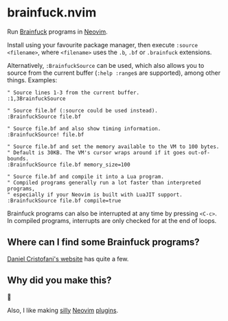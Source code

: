 # brainfuck.nvim

Run [Brainfuck](https://en.wikipedia.org/wiki/Brainfuck) programs in
[Neovim](https://neovim.io/).

Install using your favourite package manager, then execute `:source <filename>`,
where `<filename>` uses the `.b`, `.bf` or `.brainfuck` extensions.

Alternatively, `:BrainfuckSource` can be used, which also allows you to source
from the current buffer (`:help :range`s are supported), among other things.
Examples:

```vim
" Source lines 1-3 from the current buffer.
:1,3BrainfuckSource

" Source file.bf (:source could be used instead).
:BrainfuckSource file.bf

" Source file.bf and also show timing information.
:BrainfuckSource! file.bf

" Source file.bf and set the memory available to the VM to 100 bytes.
" Default is 30KB. The VM's cursor wraps around if it goes out-of-bounds.
:BrainfuckSource file.bf memory_size=100

" Source file.bf and compile it into a Lua program.
" Compiled programs generally run a lot faster than interpreted programs,
" especially if your Neovim is built with LuaJIT support.
:BrainfuckSource file.bf compile=true
```

Brainfuck programs can also be interrupted at any time by pressing `<C-c>`.
In compiled programs, interrupts are only checked for at the end of loops.

## Where can I find some Brainfuck programs?

[Daniel Cristofani's website](http://www.brainfuck.org/) has quite a few.

## Why did you make this?

🤷

Also, I like making [silly](https://github.com/seandewar/nvimesweeper)
[Neovim](https://github.com/seandewar/killersheep.nvim)
[plugins](https://github.com/seandewar/sigsegvim).
